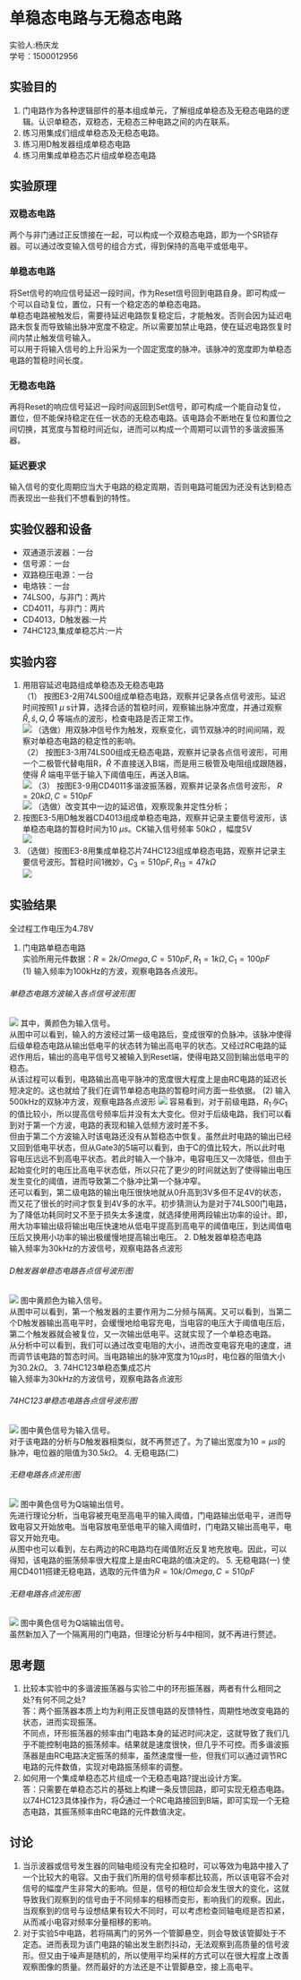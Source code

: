 # 单稳态电路与无稳态电路
<div class="author"> 实验人:杨庆龙<br/>学号：1500012956</div>

## 实验目的
1. 门电路作为各种逻辑部件的基本组成单元，了解组成单稳态及无稳态电路的逻辑。认识单稳态，双稳态，无稳态三种电路之间的内在联系。
2. 练习用集成们组成单稳态及无稳态电路。
3. 练习用D触发器组成单稳态电路
4. 练习用集成单稳态芯片组成单稳态电路

## 实验原理
### 双稳态电路
两个与非门通过正反馈接在一起，可以构成一个双稳态电路，即为一个SR锁存器。可以通过改变输入信号的组合方式，得到保持的高电平或低电平。
### 单稳态电路
将Set信号的响应信号延迟一段时间，作为Reset信号回到电路自身。即可构成一个可以自动复位，置位，只有一个稳定态的单稳态电路。<br/>
单稳态电路被触发后，需要待延迟电路恢复稳定后，才能触发。否则会因为延迟电路未恢复而导致输出脉冲宽度不稳定。所以需要加禁止电路，使在延迟电路恢复时间内禁止触发信号输入。<br/>
可以用于将输入信号的上升沿采为一个固定宽度的脉冲。该脉冲的宽度即为单稳态电路的暂稳时间长度。
### 无稳态电路
再将Reset的响应信号延迟一段时间返回到Set信号，即可构成一个能自动复位，置位，但不能保持稳定在任一状态的无稳态电路。该电路会不断地在复位和置位之间切换，其宽度与暂稳时间近似，进而可以构成一个周期可以调节的多谐波振荡器。
### 延迟要求
输入信号的变化周期应当大于电路的稳定周期，否则电路可能因为还没有达到稳态而表现出一些我们不想看到的特性。

## 实验仪器和设备
* 双通道示波器：一台
* 信号源：一台
* 双路稳压电源：一台
* 电烙铁：一台
* 74LS00，与非门：两片
* CD4011，与非门：两片
* CD4013，D触发器:一片
* 74HC123,集成单稳芯片:一片

## 实验内容
1. 用阻容延迟电路组成单稳态及无稳态电路<br/>
（1）	按图E3-2用74LS00组成单稳态电路，观察并记录各点信号波形。延迟时间按照1 $\mu$ s计算，选择合适的暂稳时间，观察输出脉冲宽度，并通过观察 $\hat{R},\hat{s},Q,\hat{Q}$ 等端点的波形，检查电路是否正常工作。<br/>
![](exm3photo/IMG_20171012_220808.jpg)
（选做）用双脉冲信号作为触发，观察变化，调节双脉冲的时间间隔，观察对单稳态电路的稳定性的影响。<br/>
（2）	按图E3-3用74LS00组成无稳态电路，观察并记录各点信号波形，可用一个二极管代替电阻R，$\hat{R}$ 不直接送入B端，而是用三极管及电阻组成跟随器，使得 $\hat{R}$ 端电平低于输入下阈值电压，再送入B端。<br/>
![](exm3photo/IMG_20171012_220817.jpg)
（3）	按图E3-9用CD4011多谐波振荡器，观察并记录各点信号波形， $R=20k\Omega,C=510pF$ <br/>
![](exm3photo/IMG_20171012_220832.jpg)
（选做）改变其中一边的延迟值，观察现象并定性分析；<br/>
2. 按图E3-5用D触发器CD4013组成单稳态电路，观察并记录主要信号波形，该单稳态电路的暂稳时间为10 $\mu s$。CK输入信号频率 $50k\Omega$ ，幅度5V<br/>
![](exm3photo/IMG_20171012_220841.jpg)
3. （选做）按图E3-8用集成单稳芯片74HC123组成单稳态电路，观察并记录主要信号波形。暂稳时间1微妙，$C_3=510pF,R_13=47k\Omega$<br/>
![](exm3photo/IMG_20171012_220851.jpg)
## 实验结果
全过程工作电压为4.78V
1. 门电路单稳态电路<br/>
实验所用元件数据：$R=2k/Omega,C=510pF,R_1=1k\Omega,C_1=100pF$<br/>
(1) 输入频率为100kHz的方波，观察电路各点波形。
###### 单稳态电路方波输入各点信号波形图
![](exm3photo/Data0.jpg)
其中，黄颜色为输入信号。<br/>
从图中可以看到，输入的方波经过第一级电路后，变成很窄的负脉冲。该脉冲使得后级单稳态电路从输出低电平的状态转为输出高电平的状态。又经过RC电路的延迟作用后，输出的高电平信号又被输入到Reset端，使得电路又回到输出低电平的稳态。<br/>
从该过程可以看到，电路输出高电平脉冲的宽度很大程度上是由RC电路的延迟长短决定的。这也就给了我们在调节单稳态电路的暂稳时间方面一些依据。
(2) 输入500kHz的双脉冲方波，观察电路各点波形
![](exm3photo/Data1.jpg)
容易看到，对于前级电路，$R_1与C_1$的值比较小，所以提高信号频率后并没有太大变化。但对于后级电路，我们可以看到对于第一个方波，电路的表现和输入低频方波时差不多。<br/>
但由于第二个方波输入时该电路还没有从暂稳态中恢复。虽然此时电路的输出已经又回到低电平状态，但从Gate3的5端可以看到，由于C的值比较大，所以此时电容电压远远不到高电平状态。若此时输入一个脉冲，电容电压又一次降低，但由于起始变化时的电压比高电平状态低，所以只花了更少的时间就达到了使得输出电压发生变化的阈值，进而导致第二个脉冲比第一个脉冲窄。<br/>
还可以看到，第二级电路的输出电压很快地就从0升高到3V多但不足4V的状态，而又花了很长的时间才恢复到4V多的水平。初步猜测认为是对于74LS00门电路，为了降低功耗同时又不至于损失太多速度，就选择使用两段输出功率的设计。即，用大功率输出级将输出电压快速地从低电平提高到高电平的阈值电压，到达阈值电压后又换用小功率的输出极缓慢地提高输出电压。
2. D触发器单稳态电路<br/>
输入频率为30kHz的方波信号，观察电路各点波形
###### D触发器单稳态电路各点信号波形图
![](exm3photo/Data2.jpg)
图中黄颜色为输入信号。<br/>
从图中可以看到，第一个触发器的主要作用为二分频与隔离。又可以看到，当第二个D触发器输出高电平时，会缓慢地给电容充电，当电容的电压大于阈值电压后，第二个触发器就会被复位，又一次输出低电平。这就实现了一个单稳态电路。<br/>
从分析中可以看到，我们可以通过改变电阻的大小，进而改变电容充电的速度，进而调节该电路的暂态时间。当电路输出的脉冲宽度为$10\mu s$时，电位器的阻值大小为$30.2k\Omega$。
3. 74HC123单稳态集成芯片<br/>
输入频率为30kHz的方波信号，观察电路各点波形
###### 74HC123单稳态电路各点信号波形图
![](exm3photo/Data3.jpg)
图中黄色信号为输入信号。<br/>
对于该电路的分析与D触发器相类似，就不再赘述了。为了输出宽度为$10=\mu s$的脉冲，电位器的阻值为$30.5k\Omega$。
4. 无稳电路(二)
###### 无稳电路各点波形图
![](exm3photo/Data4.jpg)
图中黄色信号为Q端输出信号。<br/>
先进行理论分析，当电容被充电至高电平的输入阈值，门电路输出低电平，进而导致电容又开始放电。当电容放电至低电平的输入阈值时，门电路又输出高电平，电容又开始充电。<br/>
从图中也可以看到，左右两边的RC电路均在阈值附近反复地充放电。因此，可以得知，该电路的振荡频率很大程度上是由RC电路的值决定的。
5. 无稳电路(一)
使用CD4011搭建无稳电路，选取的元件值为$R=10k/Omega,C=510pF$<br/>
###### 无稳电路各点波形图
![](exm3photo/Data5.jpg)
图中黄色信号为Q端输出信号。<br/>
虽然新加入了一个隔离用的门电路，但理论分析与4中相同，就不再进行赘述。<br/>
## 思考题
1. 比较本实验中的多谐波振荡器与实验二中的环形振荡器，两者有什么相同之处?有何不同之处?<br/>
答：两个振荡器本质上均为利用正反馈电路的反馈特性，周期性地改变电路的状态，进而实现振荡。<br/>
不同点，环形振荡器的频率由门电路本身的延迟时间决定，这就导致了我们几乎不能控制电路的振荡频率。结果就是速度很快，但几乎不可控。而多谐波振荡器是由RC电路决定振荡的频率，虽然速度慢一些，但我们可以通过调节RC电路的元件数值，实现对电路振荡频率的调整。
2. 如何用一个集成单稳态芯片组成一个无稳态电路?提出设计方案。<br/>
答：只需要在单稳态芯片的基础上构建一条反馈回路，即可实现无稳态电路。以74HC123具体操作为，将$\hat{Q}$通过一个RC电路接回到B端，即可实现一个无稳态电路，其振荡频率由RC电路的元件数值决定。
## 讨论
1. 当示波器或信号发生器的同轴电缆没有完全扣稳时，可以等效为电路中接入了一个比较大的电容。又由于我们所用的信号频率都比较高，所以该电容不会对信号的幅度产生非常大的影响。但是，信号的相位却会发生很大的变化，这就导致我们观察到的信号由于不同频率的相移而变形，影响我们的观察。因此，当观察到的信号与设想结果有较大不同时，可以考虑检查同轴电缆是否扣紧，从而减小电容对频率分量相移的影响。
2. 对于实验5中电路，若将隔离门的另外一个管脚悬空，则会导致该管脚处于不定态。进而表现为该门电路的输出发生剧烈抖动，无法观察到高质量的信号波形。但又由于噪声是随机的，所以使用平均采样的方式可以在很大程度上改善观察图像的质量。然而最好的方法还是不让管脚悬空，接上高电平。
